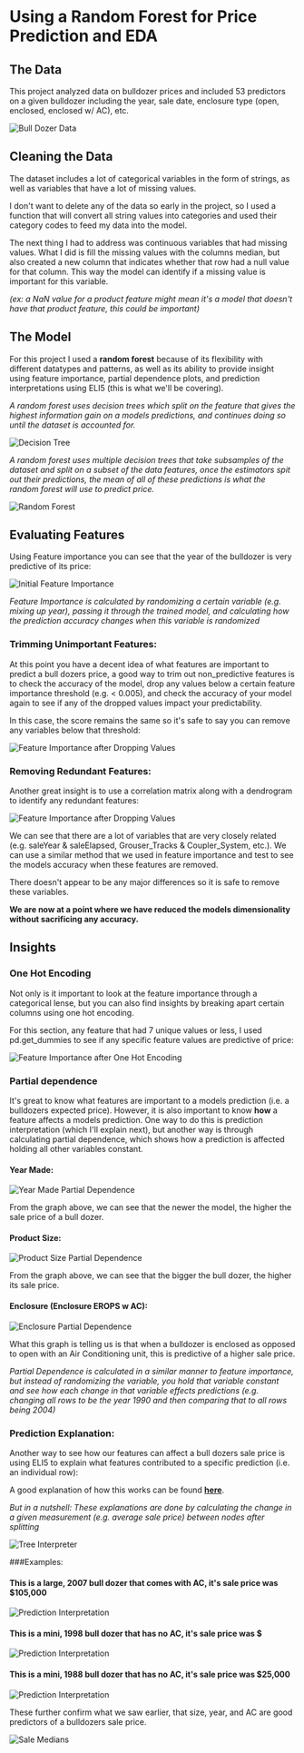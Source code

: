 # Using a Random Forest for Price Prediction and EDA

## The Data
This project analyzed data on bulldozer prices and included 53 predictors on a given bulldozer including the year, sale date, enclosure type (open, enclosed, enclosed w/ AC), etc.

![Bull Dozer Data](https://s3.amazonaws.com/chermsbucket/rf_imp_folder/data.png)

## Cleaning the Data

The dataset includes a lot of categorical variables in the form of strings, as well as variables that have a lot of missing values.

I don't want to delete any of the data so early in the project, so I used a function that will convert all string values into categories and used their category codes to feed my data into the model.

The next thing I had to address was continuous variables that had missing values.  What I did is fill the missing values with the columns median, but also created a new column that indicates whether that row had a null value for that column. This way the model can identify if a missing value is important for this variable.

_(ex: a NaN value for a product feature might mean it's a model that doesn't have that product feature, this could be important)_

## The Model

For this project I used a **random forest** because of its flexibility with different datatypes and patterns, as well as its ability to provide insight using feature importance, partial dependence plots, and prediction interpretations using ELI5 (this is what we'll be covering).

_A random forest uses decision trees which split on the feature that gives the highest information gain on a models predictions, and continues doing so until the dataset is accounted for._

![Decision Tree](http://engineering.pivotal.io/images/interpreting_decision_trees_and_random_forests/multi_clf_dt_path.png)

_A random forest uses multiple decision trees that take subsamples of the dataset and split on a subset of the data features, once the estimators spit out their predictions, the mean of all of these predictions is what the random forest will use to predict price._

![Random Forest](https://databricks.com/wp_content/uploads/2015/01/Ensemble_example.png)

## Evaluating Features

Using Feature importance you can see that the year of the bulldozer is very predictive of its price:

![Initial Feature Importance](https://s3.amazonaws.com/chermsbucket/rf_imp_folder/feature_importance.png)

_Feature Importance is calculated by randomizing a certain variable (e.g. mixing up year), passing it through the trained model, and calculating how the prediction accuracy changes when this variable is randomized_



### Trimming Unimportant Features:

At this point you have a decent idea of what features are important to predict a bull dozers price, a good way to trim out non_predictive features is to check the accuracy of the model, drop any values below a certain feature importance threshold (e.g. < 0.005), and check the accuracy of your model again to see if any of the dropped values impact your predictability.

In this case, the score remains the same so it's safe to say you can remove any variables below that threshold:

![Feature Importance after Dropping Values](https://s3.amazonaws.com/chermsbucket/rf_imp_folder/feature_importance2.png)

### Removing Redundant Features:

Another great insight is to use a correlation matrix along with a dendrogram to identify any redundant features:

![Feature Importance after Dropping Values](https://s3.amazonaws.com/chermsbucket/rf_imp_folder/dendrogram.png)

We can see that there are a lot of variables that are very closely related (e.g. saleYear & saleElapsed, Grouser_Tracks & Coupler_System, etc.).  We can use a similar method that we used in feature importance and test to see the models accuracy when these features are removed.

There doesn't appear to be any major differences so it is safe to remove these variables.

**We are now at a point where we have reduced the models dimensionality without sacrificing any accuracy.**

## Insights

### One Hot Encoding

Not only is it important to look at the feature importance through a categorical lense, but you can also find insights by breaking apart certain columns using one hot encoding.

For this section, any feature that had 7 unique values or less, I used pd.get_dummies to see if any specific feature values are predictive of price:

![Feature Importance after One Hot Encoding](https://s3.amazonaws.com/chermsbucket/rf_imp_folder/one_hot_encoding.png)

### Partial dependence

It's great to know what features are important to a models prediction (i.e. a bulldozers expected price).  However, it is also important to know **how** a feature affects a models prediction.  One way to do this is prediction interpretation (which I'll explain next), but another way is through calculating partial dependence, which shows how a prediction is affected holding all other variables constant.

#### Year Made:

![Year Made Partial Dependence](https://s3.amazonaws.com/chermsbucket/rf_imp_folder/pdp1.png)

From the graph above, we can see that the newer the model, the higher the sale price of a bull dozer.

#### Product Size:

![Product Size Partial Dependence](https://s3.amazonaws.com/chermsbucket/rf_imp_folder/pdp3.png)

From the graph above, we can see that the bigger the bull dozer, the higher its sale price.

#### Enclosure (Enclosure EROPS w AC):

![Enclosure Partial Dependence](https://s3.amazonaws.com/chermsbucket/rf_imp_folder/pdp2.png)

What this graph is telling us is that when a bulldozer is enclosed as opposed to open with an Air Conditioning unit, this is predictive of a higher sale price.

_Partial Dependence is calculated in a similar manner to feature importance, but instead of randomizing the variable, you hold that variable constant and see how each change in that variable effects predictions (e.g. changing all rows to be the year 1990 and then comparing that to all rows being 2004)_

### Prediction Explanation:

Another way to see how our features can affect a bull dozers sale price is using ELI5 to explain what features contributed to a specific prediction (i.e. an individual row):

A good explanation of how this works can be found [**here**](http://blog.datadive.net/interpreting_random_forests/).

_But in a nutshell: These explanations are done by calculating the change in a given measurement (e.g. average sale price) between nodes after splitting_

![Tree Interpreter](https://s3.amazonaws.com/chermsbucket/rf_imp_folder/tree_interpreter.png)

###Examples:

#### This is a large, 2007 bull dozer that comes with AC, it's sale price was $105,000
![Prediction Interpretation](https://s3.amazonaws.com/chermsbucket/rf_imp_folder/large_2007_wAC.png)

#### This is a mini, 1998 bull dozer that has no AC, it's sale price was $
![Prediction Interpretation](https://s3.amazonaws.com/chermsbucket/rf_imp_folder/mini_1998_woAC.png)

#### This is a mini, 1988 bull dozer that has no AC, it's sale price was $25,000
![Prediction Interpretation](https://s3.amazonaws.com/chermsbucket/rf_imp_folder/mini_1988_woAC.png)

These further confirm what we saw earlier, that size, year, and AC are good predictors of a bulldozers sale price.

![Sale Medians](https://s3.amazonaws.com/chermsbucket/rf_imp_folder/summary.png)
